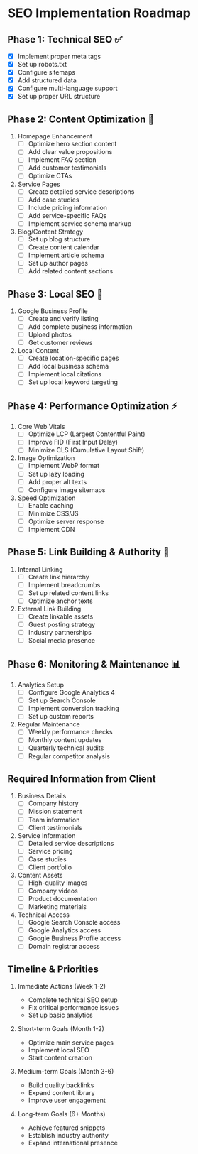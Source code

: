 # SEO Implementation Roadmap

## Phase 1: Technical SEO ✅
- [x] Implement proper meta tags
- [x] Set up robots.txt
- [x] Configure sitemaps
- [x] Add structured data
- [x] Configure multi-language support
- [x] Set up proper URL structure

## Phase 2: Content Optimization 🚀
1. Homepage Enhancement
   - [ ] Optimize hero section content
   - [ ] Add clear value propositions
   - [ ] Implement FAQ section
   - [ ] Add customer testimonials
   - [ ] Optimize CTAs

2. Service Pages
   - [ ] Create detailed service descriptions
   - [ ] Add case studies
   - [ ] Include pricing information
   - [ ] Add service-specific FAQs
   - [ ] Implement service schema markup

3. Blog/Content Strategy
   - [ ] Set up blog structure
   - [ ] Create content calendar
   - [ ] Implement article schema
   - [ ] Set up author pages
   - [ ] Add related content sections

## Phase 3: Local SEO 📍
1. Google Business Profile
   - [ ] Create and verify listing
   - [ ] Add complete business information
   - [ ] Upload photos
   - [ ] Get customer reviews

2. Local Content
   - [ ] Create location-specific pages
   - [ ] Add local business schema
   - [ ] Implement local citations
   - [ ] Set up local keyword targeting

## Phase 4: Performance Optimization ⚡
1. Core Web Vitals
   - [ ] Optimize LCP (Largest Contentful Paint)
   - [ ] Improve FID (First Input Delay)
   - [ ] Minimize CLS (Cumulative Layout Shift)

2. Image Optimization
   - [ ] Implement WebP format
   - [ ] Set up lazy loading
   - [ ] Add proper alt texts
   - [ ] Configure image sitemaps

3. Speed Optimization
   - [ ] Enable caching
   - [ ] Minimize CSS/JS
   - [ ] Optimize server response
   - [ ] Implement CDN

## Phase 5: Link Building & Authority 🔗
1. Internal Linking
   - [ ] Create link hierarchy
   - [ ] Implement breadcrumbs
   - [ ] Set up related content links
   - [ ] Optimize anchor texts

2. External Link Building
   - [ ] Create linkable assets
   - [ ] Guest posting strategy
   - [ ] Industry partnerships
   - [ ] Social media presence

## Phase 6: Monitoring & Maintenance 📊
1. Analytics Setup
   - [ ] Configure Google Analytics 4
   - [ ] Set up Search Console
   - [ ] Implement conversion tracking
   - [ ] Set up custom reports

2. Regular Maintenance
   - [ ] Weekly performance checks
   - [ ] Monthly content updates
   - [ ] Quarterly technical audits
   - [ ] Regular competitor analysis

## Required Information from Client

1. Business Details
   - [ ] Company history
   - [ ] Mission statement
   - [ ] Team information
   - [ ] Client testimonials

2. Service Information
   - [ ] Detailed service descriptions
   - [ ] Service pricing
   - [ ] Case studies
   - [ ] Client portfolio

3. Content Assets
   - [ ] High-quality images
   - [ ] Company videos
   - [ ] Product documentation
   - [ ] Marketing materials

4. Technical Access
   - [ ] Google Search Console access
   - [ ] Google Analytics access
   - [ ] Google Business Profile access
   - [ ] Domain registrar access

## Timeline & Priorities

1. Immediate Actions (Week 1-2)
   - Complete technical SEO setup
   - Fix critical performance issues
   - Set up basic analytics

2. Short-term Goals (Month 1-2)
   - Optimize main service pages
   - Implement local SEO
   - Start content creation

3. Medium-term Goals (Month 3-6)
   - Build quality backlinks
   - Expand content library
   - Improve user engagement

4. Long-term Goals (6+ Months)
   - Achieve featured snippets
   - Establish industry authority
   - Expand international presence 
